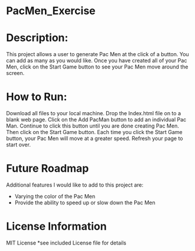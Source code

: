# PacMen_Exercise

# Description:
This project allows a user to generate Pac Men at the click of a button.  You can add as many as you would like.  Once you have created all of your Pac Men, click on the Start Game button to see your Pac Men move around the screen. 

# How to Run:
Download all files to your local machine.  Drop the Index.html file on to a blank web page.  Click on the Add PacMan button to add an individual Pac Man.  Continue to click this button until you are done creating Pac Men.  Then click on the Start Game button.  Each time you click the Start Game button, your Pac Men will move at a greater speed.  Refresh your page to start over.

# Future Roadmap
Additional features I would like to add to this project are:
  - Varying the color of the Pac Men
  - Provide the ability to speed up or slow down the Pac Men

# License Information
MIT License *see included License file for details
